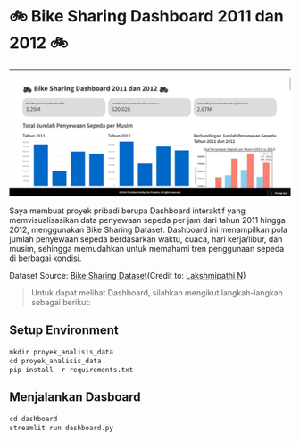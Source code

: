 # 🚲 Bike Sharing Dashboard 2011 dan 2012 🚲

---
![Bike Sharing Dashboard](./img/dashboard.jpg)

Saya membuat proyek pribadi berupa Dashboard interaktif yang memvisualisasikan data penyewaan sepeda per jam dari tahun 2011 hingga 2012, menggunakan Bike Sharing Dataset. Dashboard ini menampilkan pola jumlah penyewaan sepeda berdasarkan waktu, cuaca, hari kerja/libur, dan musim, sehingga memudahkan untuk memahami tren penggunaan sepeda di berbagai kondisi.

Dataset Source: [Bike Sharing Dataset](https://www.kaggle.com/datasets/lakshmi25npathi/bike-sharing-dataset/data)(Credit to: [Lakshmipathi N](https://www.kaggle.com/lakshmi25npathi))

> Untuk dapat melihat Dashboard, silahkan mengikut langkah-langkah sebagai berikut:

## Setup Environment

```
mkdir proyek_analisis_data
cd proyek_analisis_data
pip install -r requirements.txt
```

## Menjalankan Dasboard
```
cd dashboard
streamlit run dashboard.py
```
